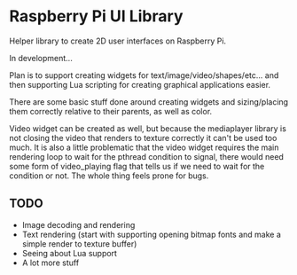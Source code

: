 # Raspberry Pi UI Library

Helper library to create 2D user interfaces on Raspberry Pi.

In development...

Plan is to support creating widgets for text/image/video/shapes/etc... and then supporting Lua scripting
for creating graphical applications easier.

There are some basic stuff done around creating widgets and sizing/placing them correctly relative to
their parents, as well as color.

Video widget can be created as well, but because the mediaplayer library is not closing the
video that renders to texture correctly it can't be used too much. It is also a little problematic
that the video widget requires the main rendering loop to wait for the pthread condition to signal,
there would need some form of video_playing flag that tells us if we need to wait for the condition or not.
The whole thing feels prone for bugs.


## TODO
* Image decoding and rendering
* Text rendering (start with supporting opening bitmap fonts and make a simple render to texture buffer)
* Seeing about Lua support
* A lot more stuff
